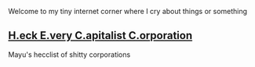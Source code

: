 <div class="centertext">
  
Welcome to my tiny internet corner where I cry about things or something

  
## [H.eck E.very C.apitalist C.orporation](/hecclist.md)
<span class="smalltext">

Mayu's hecclist of shitty corporations

</span>

</div>
